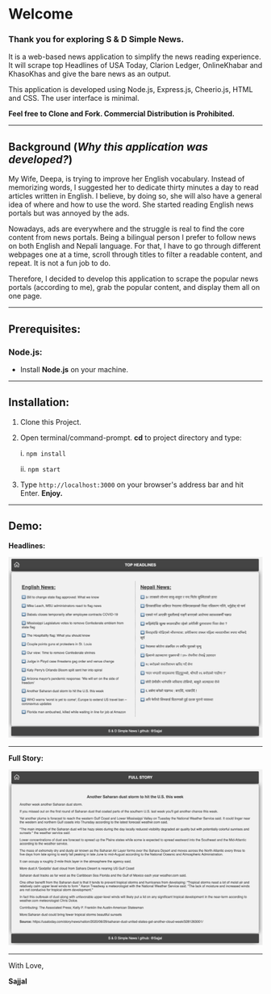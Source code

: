 # Welcome

### Thank you for exploring S & D Simple News.

It is a web-based news application to simplify the news reading experience. It will scrape top Headlines of USA Today, Clarion Ledger, OnlineKhabar and KhasoKhas and give the bare news as an output.

This application is developed using Node.js, Express.js, Cheerio.js, HTML and CSS. The user interface is minimal.

**Feel free to Clone and Fork. Commercial Distribution is Prohibited.**

---

## Background (_Why this application was developed?_)

My Wife, Deepa, is trying to improve her English vocabulary. Instead of memorizing words, I suggested her to dedicate thirty minutes a day to read articles written in English. I believe, by doing so, she will also have a general idea of where and how to use the word. She started reading English news portals but was annoyed by the ads.

Nowadays, ads are everywhere and the struggle is real to find the core content from news portals. Being a bilingual person I prefer to follow news on both English and Nepali language. For that, I have to go through different webpages one at a time, scroll through titles to filter a readable content, and repeat. It is not a fun job to do.

Therefore, I decided to develop this application to scrape the popular news portals (according to me), grab the popular content, and display them all on one page.

---

## Prerequisites:

### Node.js:

- Install **Node.js** on your machine.

---

## Installation:

1. Clone this Project.
2. Open terminal/command-prompt. **cd** to project directory and type:

   i. `npm install`

   ii. `npm start`

3. Type `http://localhost:3000` on your browser's address bar and hit Enter. **Enjoy.**


---

## Demo:

**Headlines:**

<img src="https://github.com/Sajjal/Simple-News/blob/master/public/images/Screenshots/headlines.png">

---

**Full Story:**

<img src="https://github.com/Sajjal/Simple-News/blob/master/public/images/Screenshots/fullStory.png">

---

With Love,

**Sajjal**